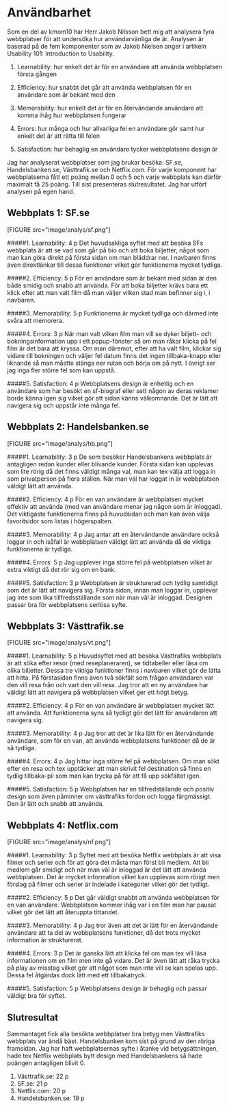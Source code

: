 Användbarhet
===============================

Som en del av kmom10 har Herr Jakob Nilsson bett mig att analysera fyra webbplatser för att undersöka hur användarvänliga de är. Analysen är baserad på de fem komponenter som av Jakob Nielsen anger i artikeln Usability 101: Introduction to Usability.

1. Learnability: hur enkelt det är för en användare att använda webbplatsen första gången

2. Efficiency: hur snabbt det går att använda webbplatsen för en användare som är bekant med den

3. Memorability: hur enkelt det är för en återvändande användare att komma ihåg hur webbplatsen fungerar

4. Errors: hur många och hur allvarliga fel en användare gör samt hur enkelt det är att rätta till felen

5. Satisfaction: hur behaglig en användare tycker webbplatsens design är

Jag har analyserat webbplatser som jag brukar besöka: SF.se, Handelsbanken.se, Västtrafik.se och Netflix.com. För varje komponent har webbplatserna fått ett poäng mellan 0 och 5 och varje webbplats kan därför maximalt få 25 poäng. Till sist presenteras slutresultatet. Jag har utfört analysen på egen hand.

<h2>Webbplats 1: SF.se</h2>

[FIGURE src="image/analys/sf.png"]

#####1. Learnability: 4 p
Det huvudsakliga syftet med att besöka SFs webbplats är att se vad som går på bio och att boka biljetter, något som man kan göra direkt på första sidan om man bläddrar ner. I navbaren finns även direktlänkar till dessa funktioner vilket gör funktionerna mycket tydliga.

#####2. Efficiency: 5 p
För en användare som är bekant med sidan är den både smidig och snabb att använda. För att boka biljetter krävs bara ett klick efter att man valt film då man väljer vilken stad man befinner sig i, i navbaren.

#####3. Memorability: 5 p
Funktionerna är mycket tydliga och därmed inte svåra att memorera. 

#####4. Errors: 3 p
När man valt vilken film man vill se dyker biljett- och bokningsinformation upp i ett popup-fönster så om man råkar klicka på fel film är det bara att kryssa. Om man däremot, efter att ha valt film, klickar sig vidare till bokningen och väljer fel datum finns det ingen tillbaka-knapp eller liknande så man måstte stänga ner rutan och börja om på nytt. I övrigt ser jag inga fler större fel som kan uppstå.

#####5. Satisfaction: 4 p
Webbplatsens design är enhetlig och en användare som har besökt en sf-biograf eller sett någon av deras reklamer borde känna igen sig vilket gör att sidan känns välkomnande. Det är lätt att navigera sig och uppstår inte många fel.

<h2>Webbplats 2: Handelsbanken.se</h2>

[FIGURE src="image/analys/hb.png"]

#####1. Learnability: 3 p
De som besöker Handelsbankens webbplats är antagligen redan kunder eller blivande kunder. Första sidan kan upplevas som lite rörig då det finns väldigt många val, man kan tex välja att logga in som privatperson på flera ställen. När man väl har loggat in är webbplatsen väldigt lätt att använda. 

#####2. Efficiency: 4 p
För en van användare är webbplatsen mycket effektiv att använda (med van användare menar jag någon som är inloggad). Det viktigaste funktionerna finns på huvudsidan och man kan även välja favoritsidor som listas i högerspalten. 

#####3. Memorability: 4 p
Jag antar att en återvändande användare också loggar in och isåfall är webbplatsen väldigt lätt att använda då de viktiga funktionerna är tydliga.

#####4. Errors: 5 p
Jag upplever inga större fel på webbplatsen vilket är extra viktigt då det rör sig om en bank.

#####5. Satisfaction: 3 p
Webbplatsen är strukturerad och tydlig samtidigt som det är lätt att navigera sig. Första sidan, innan man loggar in, upplever jag inte som lika tillfredsställande som när man väl är inloggad. Designen passar bra för webbplatsens seriösa syfte.

<h2>Webbplats 3: Västtrafik.se</h2>

[FIGURE src="image/analys/vt.png"]

#####1. Learnability: 5 p
Huvudsyftet med att besöka Västtrafiks webbplats är att söka efter resor (med reseplaneraren), se tidtabeller eller läsa om olika biljetter. Dessa tre viktiga funktioner finns i navbaren vilket gör de lätta att hitta. På förstasidan finns även två sökfält som frågan användaren var den vill resa från och vart den vill resa. Jag tror att en ny användare har väldigt lätt att navigera på webbplatsen vilket ger ett högt betyg.

#####2. Efficiency: 4 p
För en van användare är webbplatsen mycket lätt att använda. Att funktionerna syns så tydligt gör det lätt för användaren att navigera sig.

#####3. Memorability: 4 p
Jag tror att det är lika lätt för en återvändande användare, som för en van, att använda webbplatsens funktioner då de är så tydliga. 

#####4. Errors: 4 p
Jag hittar inga större fel på webbplatsen. Om man sökt efter en resa och tex upptäcker att man skrivit fel destination så finns en tydlig tillbaka-pil som man kan trycka på för att få upp sökfältet igen.

#####5. Satisfaction: 5 p
Webbplatsen har en tillfredställande och positiv design som även påminner om västtrafiks fordon och logga färgmässigt. Den är lätt och snabb att använda.

<h2>Webbplats 4: Netflix.com</h2>

[FIGURE src="image/analys/nf.png"]

#####1. Learnability: 3 p
Syftet med att besöka Netflix webbplats är att visa filmer och serier och för att göra det måsta man först bli medlem. Att bli medlem går smidigt och när man väl är inloggad är det lätt att använda webbplatsen. Det är mycket information vilket kan upplevas som rörigt men förslag på filmer och serier är indelade i kategorier vilket gör det tydligt. 

#####2. Efficiency: 5 p
Det går väldigt snabbt att använda webbplatsen för en van användare. Webbplatsen kommer ihåg var i en film man har pausat vilket gör det lätt att återuppta tittandet. 

#####3. Memorability: 4 p
Jag tror även att det är lätt för en återvändande användare att ta del av webbplatsens funktioner, då det trots mycket information är strukturerat. 

#####4. Errors: 3 p
Det är ganska lätt att klicka fel om man tex vill läsa informationen om en film men inte gå vidare. Det är även lätt att råka trycka på play av misstag vilket gör att något som man inte vill se kan spelas upp. Dessa fel åtgärdas dock lätt med ett tillbakatryck. 

#####5. Satisfaction: 5 p
Webbplatsens design är behaglig och passar väldigt bra för syftet.

<h2>Slutresultat</h2>

Sammantaget fick alla besökta webbplatser bra betyg men Västtrafiks webbplats var ändå bäst. Handelsbanken kom sist på grund av den röriga framsidan. Jag har haft webbplatsernas syfte i åtanke vid betygsättningen, hade tex Netflix webbplats bytt design med Handelsbankens så hade poängen antagligen blivit 0.

1. Västtrafik.se: 22 p
2. SF.se: 21 p
3. Netflix.com: 20 p
4. Handelsbanken.se: 19 p
